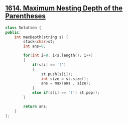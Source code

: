 ## [1614. Maximum Nesting Depth of the Parentheses](https://leetcode.com/problems/maximum-nesting-depth-of-the-parentheses/description/)

```cpp
class Solution {
public:
    int maxDepth(string s) {
        stack<char>st;
        int ans=0;

        for(int i=0; i<s.length(); i++)
        {
            if(s[i] == '(')
            {
                st.push(s[i]);
                int size = st.size();
                ans = max(ans , size);
            }
            else if(s[i] == ')') st.pop();
        }

        return ans;
    }
};
```
